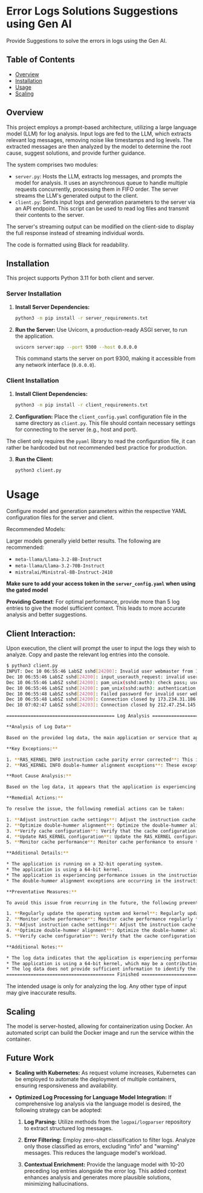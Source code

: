 # Error Logs Solutions Suggestions using Gen AI

Provide Suggestions to solve the errors in logs using the Gen AI.

## Table of Contents

* [Overview](#overview)
* [Installation](#installation)
* [Usage](#usage)
* [Scaling](#scaling)


## Overview

This project employs a prompt-based architecture, utilizing a large language model (LLM) for log analysis.  Input logs are fed to the LLM, which extracts relevant log messages, removing noise like timestamps and log levels.  The extracted messages are then analyzed by the model to determine the root cause, suggest solutions, and provide further guidance.

The system comprises two modules:

* `server.py`: Hosts the LLM, extracts log messages, and prompts the model for analysis. It uses an asynchronous queue to handle multiple requests concurrently, processing them in FIFO order. The server streams the LLM's generated output to the client.
* `client.py`: Sends input logs and generation parameters to the server via an API endpoint.  This script can be used to read log files and transmit their contents to the server.

The server's streaming output can be modified on the client-side to display the full response instead of streaming individual words.

The code is formatted using Black for readability.

## Installation

This project supports Python 3.11 for both client and server.

### Server Installation

1. **Install Server Dependencies:**

   ```bash
   python3 -m pip install -r server_requirements.txt
   ```

2. **Run the Server:** Use Uvicorn, a production-ready ASGI server, to run the application.

   ```bash
   uvicorn server:app --port 9300 --host 0.0.0.0 
   ```
   This command starts the server on port 9300, making it accessible from any network interface (`0.0.0.0`).


### Client Installation

1. **Install Client Dependencies:**

   ```bash
   python3 -m pip install -r client_requirements.txt
   ```

2. **Configuration:**  Place the `client_config.yaml` configuration file in the same directory as `client.py`.  This file should contain necessary settings for connecting to the server (e.g., host and port).  

The client only requires the `pyaml` library to read the configuration file, it can rather be hardcoded but not recommended best practice for production.

3. **Run the Client:**

   ```bash
   python3 client.py
   ```

# Usage

Configure model and generation parameters within the respective YAML configuration files for the server and client.

Recommended Models:

Larger models generally yield better results. The following are recommended:
- `meta-llama/Llama-3.2-8B-Instruct`
- `meta-llama/Llama-3.2-70B-Instruct`
- `mistralai/Ministral-8B-Instruct-2410`

**Make sure to add your access token in the `server_config.yaml` when using the gated model**

**Providing Context**: For optimal performance, provide more than 5 log entries to give the model sufficient context. This leads to more accurate analysis and better suggestions.


## Client Interaction:

Upon execution, the client will prompt the user to input the logs they wish to analyze. Copy and paste the relevant log entries into the console.

```bash
$ python3 client.py
INPUT: Dec 10 06:55:46 LabSZ sshd[24200]: Invalid user webmaster from 173.234.31.186
Dec 10 06:55:46 LabSZ sshd[24200]: input_userauth_request: invalid user webmaster [preauth]
Dec 10 06:55:46 LabSZ sshd[24200]: pam_unix(sshd:auth): check pass; user unknown
Dec 10 06:55:46 LabSZ sshd[24200]: pam_unix(sshd:auth): authentication failure; logname= uid=0 euid=0 tty=ssh ruser= rhost=173.234.31.186 
Dec 10 06:55:48 LabSZ sshd[24200]: Failed password for invalid user webmaster from 173.234.31.186 port 38926 ssh2
Dec 10 06:55:48 LabSZ sshd[24200]: Connection closed by 173.234.31.186 [preauth]
Dec 10 07:02:47 LabSZ sshd[24203]: Connection closed by 212.47.254.145 [preauth]
```

```bash
======================================== Log Analysis ======================================== 

**Analysis of Log Data**

Based on the provided log data, the main application or service that appears to be having problems is **RAS KERNEL**.

**Key Exceptions:**

1. **RAS_KERNEL INFO instruction cache parity error corrected**: This indicates that the application is experiencing a cache parity error, which is a critical error that can cause significant performance issues.
2. **RAS_KERNEL INFO double-hummer alignment exceptions**: These exceptions suggest that the application is encountering issues related to double-hummer alignment, which is a critical alignment error that can cause performance issues.

**Root Cause Analysis:**

Based on the log data, it appears that the application is experiencing a cache parity error and double-hummer alignment exceptions. The root cause of this issue is likely related to the **RAS_KERNEL** configuration, specifically the **instruction cache** and **double-hummer alignment** settings.

**Remedial Actions:**

To resolve the issue, the following remedial actions can be taken:

1. **Adjust instruction cache settings**: Adjust the instruction cache settings to reduce the number of cache misses and improve performance.
2. **Optimize double-hummer alignment**: Optimize the double-hummer alignment settings to improve performance.
3. **Verify cache configuration**: Verify that the cache configuration is correct and up-to-date.
4. **Update RAS_KERNEL configuration**: Update the RAS_KERNEL configuration to reflect the latest performance improvements.
5. **Monitor cache performance**: Monitor cache performance to ensure that the application is not experiencing excessive cache misses.

**Additional Details:**

* The application is running on a 32-bit operating system.
* The application is using a 64-bit kernel.
* The application is experiencing performance issues in the instruction cache.
* The double-hummer alignment exceptions are occurring in the instruction cache.

**Preventative Measures:**

To avoid this issue from recurring in the future, the following preventative measures can be taken:

1. **Regularly update the operating system and kernel**: Regularly update the operating system and kernel to ensure that you have the latest performance improvements.
2. **Monitor cache performance**: Monitor cache performance regularly to ensure that the application is not experiencing excessive cache misses.
3. **Adjust instruction cache settings**: Adjust the instruction cache settings to reduce the number of cache misses and improve performance.
4. **Optimize double-hummer alignment**: Optimize the double-hummer alignment settings to improve performance.
5. **Verify cache configuration**: Verify that the cache configuration is correct and up-to-date.

**Additional Notes:**

* The log data indicates that the application is experiencing performance issues in the instruction cache and double-hummer alignment.
* The application is using a 64-bit kernel, which may be a contributing factor to the performance issues.
* The log data does not provide sufficient information to identify the exact cause of the performance issues. Further investigation is required to determine the root cause of the issue.
======================================== Finished ======================================== 
```

The intended usage is only for analyzing the log. Any other type of input may give inaccurate results.

## Scaling

The model is server-hosted, allowing for containerization using Docker. An automated script can build the Docker image and run the service within the container.

## Future Work

* **Scaling with Kubernetes:**  As request volume increases, Kubernetes can be employed to automate the deployment of multiple containers, ensuring responsiveness and availability.

* **Optimized Log Processing for Language Model Integration:**  If comprehensive log analysis via the language model is desired, the following strategy can be adopted:

    1. **Log Parsing:** Utilize methods from the `logpai/logparser` repository to extract structured log messages.

    2. **Error Filtering:** Employ zero-shot classification to filter logs.  Analyze only those classified as errors, excluding "info" and "warning" messages. This reduces the language model's workload.

    3. **Contextual Enrichment:** Provide the language model with 10-20 preceding log entries alongside the error log. This added context enhances analysis and generates more plausible solutions, minimizing hallucinations.

